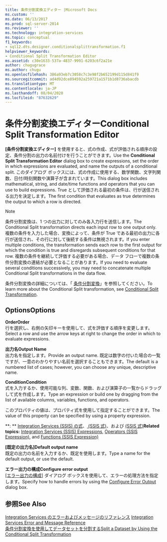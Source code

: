 ```yaml
---
title: 条件分割変換エディター |Microsoft Docs
ms.custom: ''
ms.date: 06/13/2017
ms.prod: sql-server-2014
ms.reviewer: ''
ms.technology: integration-services
ms.topic: conceptual
f1_keywords:
- sql12.dts.designer.conditionalsplittransformation.f1
helpviewer_keywords:
- Conditional Split Transformation Editor
ms.assetid: c30e1633-537a-4837-9991-6203c6f2a21e
author: chugugrace
ms.author: chugu
ms.openlocfilehash: 386a93eb7c3058c7c3e98f2b652199d115d841f9
ms.sourcegitcommit: ad4d92dce894592a259721a1571b1d8736abacdb
ms.translationtype: MT
ms.contentlocale: ja-JP
ms.lasthandoff: 08/04/2020
ms.locfileid: "87632629"
---
```

# <a name="conditional-split-transformation-editor"></a><span data-ttu-id="1aa13-102">条件分割変換エディター</span><span class="sxs-lookup"><span data-stu-id="1aa13-102">Conditional Split Transformation Editor</span></span>
  <span data-ttu-id="1aa13-103">**[条件分割変換エディター]** を使用すると、式の作成、式が評価される順序の設定、条件分割の出力の名前付けを行うことができます。</span><span class="sxs-lookup"><span data-stu-id="1aa13-103">Use the **Conditional Split Transformation Editor** dialog box to create expressions, set the order in which expressions are evaluated, and name the outputs of a conditional split.</span></span> <span data-ttu-id="1aa13-104">このダイアログ ボックスには、式の作成に使用する、数学関数、文字列関数、日付/時刻関数や演算子が含まれています。</span><span class="sxs-lookup"><span data-stu-id="1aa13-104">This dialog box includes mathematical, string, and date/time functions and operators that you can use to build expressions.</span></span> <span data-ttu-id="1aa13-105">True として評価される最初の条件は、行が送信される出力を決定します。</span><span class="sxs-lookup"><span data-stu-id="1aa13-105">The first condition that evaluates as true determines the output to which a row is directed.</span></span>  
  
> [!NOTE]  
>  <span data-ttu-id="1aa13-106">条件分割変換は、1 つの出力に対してのみ各入力行を送信します。</span><span class="sxs-lookup"><span data-stu-id="1aa13-106">The Conditional Split transformation directs each input row to one output only.</span></span> <span data-ttu-id="1aa13-107">複数の条件を入力した場合、変換によって、条件が True である最初の出力に各行が送信され、その行に対して後続する条件は無視されます。</span><span class="sxs-lookup"><span data-stu-id="1aa13-107">If you enter multiple conditions, the transformation sends each row to the first output for which the condition is true and disregards subsequent conditions for that row.</span></span> <span data-ttu-id="1aa13-108">複数の条件を継続して評価する必要がある場合、データ フローで複数の条件分割変換の連結が必要となることがあります。</span><span class="sxs-lookup"><span data-stu-id="1aa13-108">If you need to evaluate several conditions successively, you may need to concatenate multiple Conditional Split transformations in the data flow.</span></span>  
  
 <span data-ttu-id="1aa13-109">条件分割変換の詳細については、「 [条件分割変換](data-flow/transformations/conditional-split-transformation.md)」を参照してください。</span><span class="sxs-lookup"><span data-stu-id="1aa13-109">To learn more about the Conditional Split transformation, see [Conditional Split Transformation](data-flow/transformations/conditional-split-transformation.md).</span></span>  
  
## <a name="options"></a><span data-ttu-id="1aa13-110">Options</span><span class="sxs-lookup"><span data-stu-id="1aa13-110">Options</span></span>  
 <span data-ttu-id="1aa13-111">**Order**</span><span class="sxs-lookup"><span data-stu-id="1aa13-111">**Order**</span></span>  
 <span data-ttu-id="1aa13-112">行を選択し、右側の矢印キーを使用して、式を評価する順序を変更します。</span><span class="sxs-lookup"><span data-stu-id="1aa13-112">Select a row and use the arrow keys at right to change the order in which to evaluate expressions.</span></span>  
  
 <span data-ttu-id="1aa13-113">**出力名**</span><span class="sxs-lookup"><span data-stu-id="1aa13-113">**Output Name**</span></span>  
 <span data-ttu-id="1aa13-114">出力名を指定します。</span><span class="sxs-lookup"><span data-stu-id="1aa13-114">Provide an output name.</span></span> <span data-ttu-id="1aa13-115">既定は数字の付いた場合の一覧ですが、一意のわかりやすい名前を選択することもできます。</span><span class="sxs-lookup"><span data-stu-id="1aa13-115">The default is a numbered list of cases; however, you can choose any unique, descriptive name.</span></span>  
  
 <span data-ttu-id="1aa13-116">**Condition**</span><span class="sxs-lookup"><span data-stu-id="1aa13-116">**Condition**</span></span>  
 <span data-ttu-id="1aa13-117">式を入力するか、使用可能な列、変数、関数、および演算子の一覧からドラッグして式を作成します。</span><span class="sxs-lookup"><span data-stu-id="1aa13-117">Type an expression or build one by dragging from the list of available columns, variables, functions, and operators.</span></span>  
  
 <span data-ttu-id="1aa13-118">このプロパティの値は、プロパティ式を使用して指定することができます。</span><span class="sxs-lookup"><span data-stu-id="1aa13-118">The value of this property can be specified by using a property expression.</span></span>  
  
 <span data-ttu-id="1aa13-119">\*\*: \*\*  [Integration Services &#40;SSIS&#41; の式](expressions/integration-services-ssis-expressions.md)、[ &#40;SSIS 式&#41;](expressions/operators-ssis-expression.md)、および [ &#40;SSIS 式&#41;](expressions/functions-ssis-expression.md)</span><span class="sxs-lookup"><span data-stu-id="1aa13-119">**Related topics:**  [Integration Services &#40;SSIS&#41; Expressions](expressions/integration-services-ssis-expressions.md), [Operators &#40;SSIS Expression&#41;](expressions/operators-ssis-expression.md), and [Functions &#40;SSIS Expression&#41;](expressions/functions-ssis-expression.md)</span></span>  
  
 <span data-ttu-id="1aa13-120">**[既定の出力名]**</span><span class="sxs-lookup"><span data-stu-id="1aa13-120">**Default output name**</span></span>  
 <span data-ttu-id="1aa13-121">既定の出力の名前を入力するか、既定を使用します。</span><span class="sxs-lookup"><span data-stu-id="1aa13-121">Type a name for the default output, or use the default.</span></span>  
  
 <span data-ttu-id="1aa13-122">**エラー出力の構成**</span><span class="sxs-lookup"><span data-stu-id="1aa13-122">**Configure error output**</span></span>  
 <span data-ttu-id="1aa13-123">[[エラー出力の構成]](../../2014/integration-services/configure-error-output.md) ダイアログ ボックスを使用して、エラーの処理方法を指定します。</span><span class="sxs-lookup"><span data-stu-id="1aa13-123">Specify how to handle errors by using the [Configure Error Output](../../2014/integration-services/configure-error-output.md) dialog box.</span></span>  
  
## <a name="see-also"></a><span data-ttu-id="1aa13-124">参照</span><span class="sxs-lookup"><span data-stu-id="1aa13-124">See Also</span></span>  
 <span data-ttu-id="1aa13-125">[Integration Services のエラーおよびメッセージのリファレンス](../../2014/integration-services/integration-services-error-and-message-reference.md) </span><span class="sxs-lookup"><span data-stu-id="1aa13-125">[Integration Services Error and Message Reference](../../2014/integration-services/integration-services-error-and-message-reference.md) </span></span>  
 [<span data-ttu-id="1aa13-126">条件分割変換を使用してデータセットを分割する</span><span class="sxs-lookup"><span data-stu-id="1aa13-126">Split a Dataset by Using the Conditional Split Transformation</span></span>](data-flow/transformations/split-a-dataset-by-using-the-conditional-split-transformation.md)  
  
  
